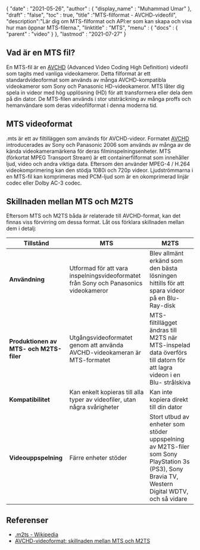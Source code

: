{
  "date" : "2021-05-26",
  "author" : {
    "display_name" : "Muhammad Umar"
},
  "draft" : "false",
  "toc" : true,
  "title" :"MTS-filformat - AVCHD-videofil",
  "description":"Lär dig om MTS-filformat och API:er som kan skapa och visa hur man öppnar MTS-filerna.",
  "linktitle" : "MTS",
  "menu" : {
    "docs" : {
      "parent" : "video"
}
},
  "lastmod" : "2021-07-27"
}

## Vad är en MTS fil?

En MTS-fil är en [AVCHD](/sv/video/avchd) (Advanced Video Coding High Definition) videofil som tagits med vanliga videokameror. Detta filformat är ett standardvideoformat som används av många AVCHD-kompatibla videokameror som Sony och Panasonic HD-videokameror. MTS låter dig spela in videor med hög upplösning (HD) för att transformera eller dela dem på din dator. De
MTS-filen används i stor utsträckning av många proffs och hemanvändare som deras videofilformat i denna moderna tid.

## MTS videoformat

.mts är ett av filtilläggen som används för AVCHD-videor. Formatet [AVCHD](/sv/video/avchd) introducerades av Sony och Panasonic 2006 som används av många av de kända videokameramärkena för deras filminspelningsenheter. MTS (förkortat MPEG Transport Stream) är ett containerfilformat som innehåller ljud, video och andra viktiga data. Eftersom den använder MPEG-4 / H.264 videokomprimering kan den stödja 1080i och 720p videor. Ljudströmmarna i en MTS-fil kan komprimeras med PCM-ljud som är en okomprimerad linjär codec eller Dolby AC-3 codec.

## Skillnaden mellan MTS och M2TS

Eftersom MTS och M2TS båda är relaterade till AVCHD-format, kan det finnas viss förvirring om dessa format. Låt oss förklara skillnaden mellan dem i detalj:

|Tillstånd|MTS|M2TS|
---|---|---|
|**Användning**|Utformad för att vara inspelningsvideoformatet från Sony och Panasonics videokameror|Blev allmänt erkänd som den bästa lösningen hittills för att spara videor på en Blu-Ray-disk|
|**Produktionen av MTS- och M2TS-filer**|Utgångsvideoformatet genom att använda AVCHD-videokameran är MTS-formatet|MTS-filtillägget ändras till M2TS när MTS-inspelad data överförs till datorn för att lagra videon i en Blu- strålskiva|
|**Kompatibilitet**| Kan enkelt kopieras till alla typer av videofiler, utan några svårigheter|Kan inte kopiera direkt till din dator|
|**Videouppspelning**| Färre enheter stöder| Stort utbud av enheter som stöder uppspelning av M2TS-filer som Sony PlayStation 3s (PS3), Sony Bravia TV, Western Digital WDTV, och så vidare|

## Referenser ##

- [.m2ts - Wikipedia](https://en.wikipedia.org/wiki/.m2ts)
- [AVCHD-videoformat: skillnaden mellan MTS och M2TS](https://www.videosolo.com/tutorials/mts-vs-m2ts.html)

